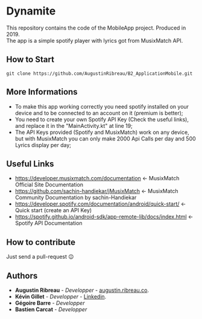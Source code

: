 # Dynamite
This repository contains the code of the MobileApp project. Produced in 2019.  
The app is a simple spotify player with lyrics got from MusixMatch API.

## How to Start
```
git clone https://github.com/AugustinRibreau/B2_ApplicationMobile.git
```

## More Informations
- To make this app working correctly you need spotify installed on your device and to be connected to an account on it (premium is better);
- You need to create your own Spotify API Key (Check the useful links), and replace it in the "MainActivity.kt" at line 19;
- The API Keys provided (Spotify and MusixMatch) work on any device, but with MusixMatch you can only make 2000 Api Calls per day and 500 Lyrics display per day;

## Useful Links
- https://developer.musixmatch.com/documentation <- MusixMatch Official Site Documentation
- https://github.com/sachin-handiekar/jMusixMatch <- MusixMatch Community Documentation by sachin-Handiekar
- https://developer.spotify.com/documentation/android/quick-start/ <- Quick start (create an API Key)
- https://spotify.github.io/android-sdk/app-remote-lib/docs/index.html <- Spotify API Documentation

## How to contribute

Just send a pull-request 😉

## Authors
- <b>Augustin Ribreau</b> - <i>Developper</i> - <a href="https://augustin.ribreau.co/">augustin.ribreau.co</a>.
- <b>Kévin Gillet</b> - <i>Developper</i> - <a href="https://www.linkedin.com/in/k%C3%A9vin-gillet-50b25b175/">Linkedin</a>.
- <b>Gégoire Barre</b> - <i>Developper</i>
- <b>Bastien Carcat</b> - <i>Developper</i>
